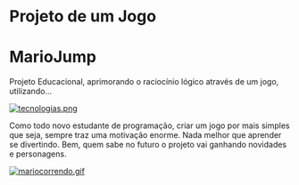 # Projeto de um Jogo
# MarioJump 
Projeto Educacional, aprimorando o raciocínio lógico através de um jogo, utilizando... 

[![tecnologias.png](https://i.postimg.cc/rmVvW9PP/tecnologias.png)](https://github.com/MarcosDS013/MarioJump/edit/main/README.md)

Como todo novo estudante de programação, criar um jogo por mais simples que seja, sempre traz uma motivação enorme.
Nada melhor que aprender se divertindo. Bem, quem sabe no futuro o projeto vai ganhando novidades e personagens.

[![mariocorrendo.gif](https://i.postimg.cc/1trzHMMh/mariocorrendo.gif)](https://github.com/MarcosDS013/MarioJump/edit/main/README.md)
